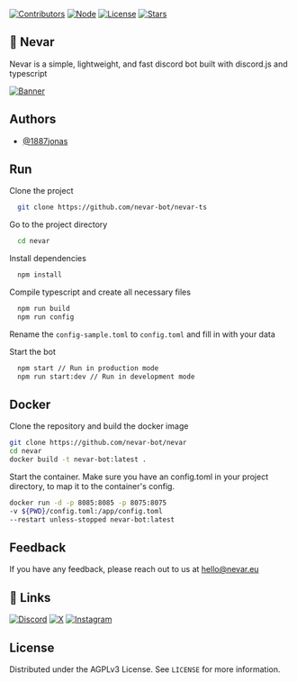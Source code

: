 [![Contributors][contributors-shield]][contributors-url]
[![Node][node-shield]][node-url]
[![License][license-shield]][license-url]
[![Stars][stars-shield]][stars-url]

## 🚀 Nevar
Nevar is a simple, lightweight, and fast discord bot built with discord.js and typescript

[![Banner][banner-url]][website-url]


## Authors
- [@1887jonas](https://www.github.com/1887jonas)
## Run
Clone the project
```bash
  git clone https://github.com/nevar-bot/nevar-ts
```

Go to the project directory
```bash
  cd nevar
```

Install dependencies
```bash
  npm install
```

Compile typescript and create all necessary files
```bash
  npm run build
  npm run config
```
Rename the `config-sample.toml` to `config.toml` and fill in with your data

Start the bot
```bash
  npm start // Run in production mode
  npm run start:dev // Run in development mode
```

## Docker
Clone the repository and build the docker image
```bash
git clone https://github.com/nevar-bot/nevar
cd nevar
docker build -t nevar-bot:latest .
```

Start the container. Make sure you have an config.toml in your project directory, to map it to the container's config.
```bash
docker run -d -p 8085:8085 -p 8075:8075 
-v ${PWD}/config.toml:/app/config.toml 
--restart unless-stopped nevar-bot:latest
```

## Feedback
If you have any feedback, please reach out to us at [hello@nevar.eu](mailto:hello@nevar.eu)

## 🔗 Links
[![Discord][discord-shield]][discord-url]
[![X][x-shield]][x-url]
[![Instagram][instagram-shield]][instagram-url]

## License
Distributed under the AGPLv3 License. See `LICENSE` for more information.

[contributors-shield]: https://img.shields.io/github/contributors/nevar-bot/nevar.svg?style=for-the-badge
[contributors-url]: https://github.com/nevar-bot/nevar/graphs/contributors
[node-shield]:https://img.shields.io/badge/NODE-%3E%3D%2020.0.0-2?style=for-the-badge&color=c634f7
[node-url]:https://node.js.org
[license-shield]: https://img.shields.io/github/license/nevar-bot/nevar.svg?style=for-the-badge
[license-url]:https://choosealicense.com/licenses/agpl-3.0/
[stars-shield]:https://img.shields.io/github/stars/nevar-bot/nevar.svg?style=for-the-badge
[stars-url]:https://github.com/nevar-bot/nevar/stargazers
[banner-url]:https://i.imgur.com/AwsvHQ5.png
[website-url]:https://nevar.eu
[instagram-shield]:https://img.shields.io/badge/instagram-E1306C?style=for-the-badge&logo=instagram&logoColor=white
[instagram-url]:https://instagram.com/nevar_eu
[x-shield]:https://img.shields.io/badge/X-000000?style=for-the-badge&logo=twitter&logoColor=white
[x-url]:https://x.com/nevar_eu
[discord-shield]:https://img.shields.io/badge/discord-5865F2?style=for-the-badge&logo=discord&logoColor=white
[discord-url]:https://nevar.eu/support
